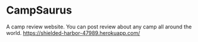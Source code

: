 # CampSaurus
A camp review website. You can post review about any camp all around the world.
https://shielded-harbor-47989.herokuapp.com/
